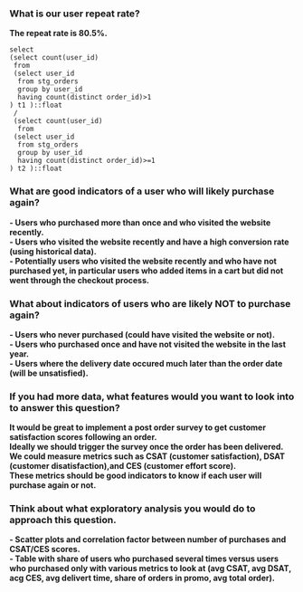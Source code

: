 ### What is our user repeat rate?
**The repeat rate is 80.5%.**
```
select
(select count(user_id)
 from
 (select user_id
  from stg_orders
  group by user_id
  having count(distinct order_id)>1 
) t1 )::float
 /
 (select count(user_id)
  from
 (select user_id
  from stg_orders
  group by user_id
  having count(distinct order_id)>=1 
) t2 )::float
```

### What are good indicators of a user who will likely purchase again? 
**- Users who purchased more than once and who visited the website recently.**\
**- Users who visited the website recently and have a high conversion rate (using historical data).**\
**- Potentially users who visited the website recently and who have not purchased yet, in particular users who added items in a cart but did not went through the checkout process.**

### What about indicators of users who are likely NOT to purchase again? 
**- Users who never purchased (could have visited the website or not).**\
**- Users who purchased once and have not visited the website in the last year.**\
**- Users where the delivery date occured much later than the order date (will be unsatisfied).**

### If you had more data, what features would you want to look into to answer this question?
**It would be great to implement a post order survey to get customer satisfaction scores following an order.**\
**Ideally we should trigger the survey once the order has been delivered.**\
**We could measure metrics such as CSAT (customer satisfaction), DSAT (customer disatisfaction),and CES (customer effort score).**\
**These metrics should be good indicators to know if each user will purchase again or not.**

### Think about what exploratory analysis you would do to approach this question.
**- Scatter plots and correlation factor between number of purchases and CSAT/CES scores.**\
**- Table with share of users who purchased several times versus users who purchased only with various metrics to look at (avg CSAT, avg DSAT, acg CES, avg delivert time, share of orders in promo, avg total order).**